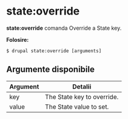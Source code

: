 # state:override
**state:override** comanda Override a State key.

**Folosire:**
```
$ drupal state:override [arguments] 
```

## Argumente disponibile
Argument | Detalii
---------|-------------
key | The State key to override.
value | The State value to set.
